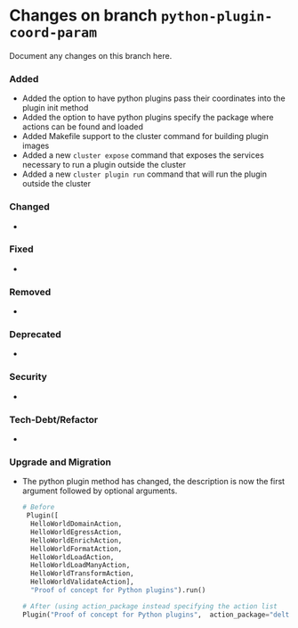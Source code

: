 # Changes on branch `python-plugin-coord-param`
Document any changes on this branch here.
### Added
- Added the option to have python plugins pass their coordinates into the plugin init method
- Added the option to have python plugins specify the package where actions can be found and loaded
- Added Makefile support to the cluster command for building plugin images
- Added a new `cluster expose` command that exposes the services necessary to run a plugin outside the cluster
- Added a new `cluster plugin run` command that will run the plugin outside the cluster

### Changed
- 

### Fixed
- 

### Removed
- 

### Deprecated
- 

### Security
- 

### Tech-Debt/Refactor
- 

### Upgrade and Migration
- The python plugin method has changed, the description is now the first argument followed by optional arguments.
  ```python
  # Before
   Plugin([
    HelloWorldDomainAction,
    HelloWorldEgressAction,
    HelloWorldEnrichAction,
    HelloWorldFormatAction,
    HelloWorldLoadAction,
    HelloWorldLoadManyAction,
    HelloWorldTransformAction,
    HelloWorldValidateAction],
    "Proof of concept for Python plugins").run()
  
  # After (using action_package instead specifying the action list
  Plugin("Proof of concept for Python plugins",  action_package="deltafi_python_poc.actions").run() 
  ```
